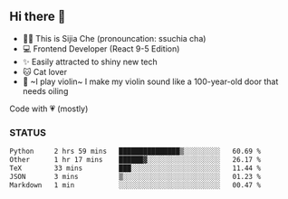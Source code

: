 ## Hi there 👋

- 🙋‍♀️ This is Sijia Che (pronouncation: ssuchia cha)
- 💻 Frontend Developer (React 9-5 Edition)
- ✨ Easily attracted to shiny new tech
- 🐱 Cat lover
- 🌟 ~I play violin~ I make my violin sound like a 100-year-old door that needs oiling

Code with 💗 (mostly)

### STATUS
<!--START_SECTION:waka-->

```txt
Python     2 hrs 59 mins   ███████████████▒░░░░░░░░░   60.69 %
Other      1 hr 17 mins    ██████▓░░░░░░░░░░░░░░░░░░   26.17 %
TeX        33 mins         ███░░░░░░░░░░░░░░░░░░░░░░   11.44 %
JSON       3 mins          ▒░░░░░░░░░░░░░░░░░░░░░░░░   01.23 %
Markdown   1 min           ░░░░░░░░░░░░░░░░░░░░░░░░░   00.47 %
```

<!--END_SECTION:waka-->
